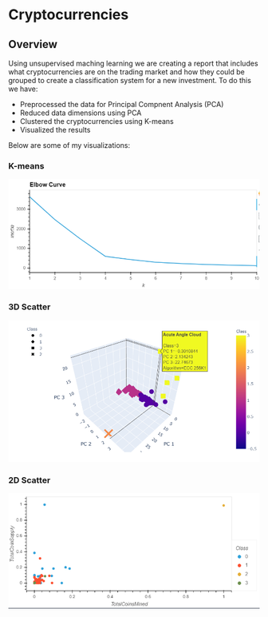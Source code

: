 # Cryptocurrencies

## Overview
Using unsupervised maching learning we are creating a report that includes what cryptocurrencies are on the trading market and how they could be grouped to create a classification system for a new investment. To do this we have:
 - Preprocessed the data for Principal Compnent Analysis (PCA)
 - Reduced data dimensions using PCA
 - Clustered the cryptocurrencies using K-means
 - Visualized the results
 
Below are some of my visualizations:

### K-means
![kmean](/Resources/kmean.PNG)

### 3D Scatter
![3D](/Resources/3D.PNG)

### 2D Scatter 
![scatter](/Resources/scatter.PNG)